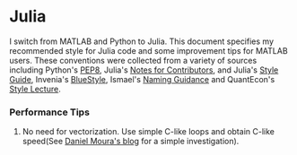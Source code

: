 # Julia

I switch from MATLAB and Python to Julia. This document specifies my recommended style for Julia code and some improvement tips for MATLAB users. These conventions were collected from a variety of sources including Python's [PEP8](http://legacy.python.org/dev/peps/pep-0008), Julia's [Notes for Contributors](https://github.com/JuliaLang/julia/blob/master/CONTRIBUTING.md), and Julia's [Style Guide](https://docs.julialang.org/en/latest/manual/style-guide/), Invenia's [BlueStyle](https://github.com/invenia/BlueStyle), Ismael's [Naming Guidance](https://github.com/JuliaPraxis/Naming) and QuantEcon's [Style Lecture](https://github.com/QuantEcon/lecture-source-jl/blob/master/style.md).

### Performance Tips

1. No need for vectorization. Use simple C-like loops and obtain C-like speed(See [Daniel Moura's blog](https://hackernoon.com/freeing-the-data-scientist-mind-from-the-curse-of-vectorization-julia-to-the-rescue-0c3z308v) for a simple investigation).

